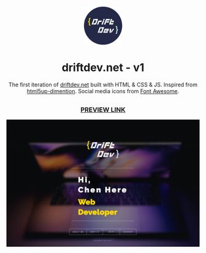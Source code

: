<div align="center">
  <img alt="Logo" src="https://github.com/DriftDevNet/Drift-Dev-Portfolio-V1/blob/main/images/logo_darkBG.png?raw=true" width="100" />
</div>
<h1 align="center">
  driftdev.net - v1
</h1>
<p align="center">
  The first iteration of <a href="https://driftdev.net" target="_blank">driftdev.net</a> built with HTML & CSS & JS. Inspired from <a href="https://html5up.net/" target="_blank">html5up-dimention</a>. Social media icons from <a href="https://fontawesome.com/" target="_blank">Font Awesome</a>.


##

<h3 align="center">
  <a href='http://driftdev.net'</a>
  PREVIEW LINK
</h3>

![demo](https://github.com/DriftDevNet/Drift-Dev-Portfolio-V1/blob/main/images/demo.png?raw=true)
